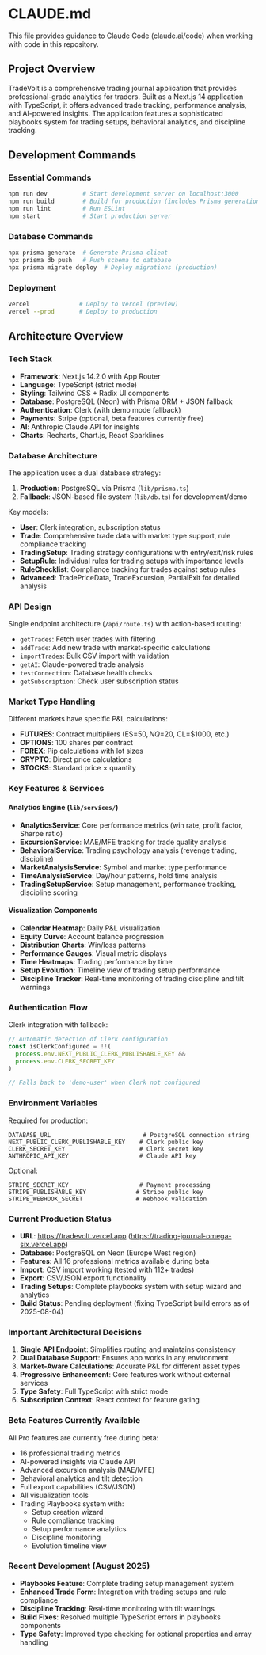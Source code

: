 # CLAUDE.md

This file provides guidance to Claude Code (claude.ai/code) when working with code in this repository.

## Project Overview

TradeVolt is a comprehensive trading journal application that provides professional-grade analytics for traders. Built as a Next.js 14 application with TypeScript, it offers advanced trade tracking, performance analysis, and AI-powered insights. The application features a sophisticated playbooks system for trading setups, behavioral analytics, and discipline tracking.

## Development Commands

### Essential Commands
```bash
npm run dev          # Start development server on localhost:3000
npm run build        # Build for production (includes Prisma generation and DB push)
npm run lint         # Run ESLint
npm start            # Start production server
```

### Database Commands
```bash
npx prisma generate  # Generate Prisma client
npx prisma db push   # Push schema to database
npx prisma migrate deploy  # Deploy migrations (production)
```

### Deployment
```bash
vercel              # Deploy to Vercel (preview)
vercel --prod       # Deploy to production
```

## Architecture Overview

### Tech Stack
- **Framework**: Next.js 14.2.0 with App Router
- **Language**: TypeScript (strict mode)
- **Styling**: Tailwind CSS + Radix UI components
- **Database**: PostgreSQL (Neon) with Prisma ORM + JSON fallback
- **Authentication**: Clerk (with demo mode fallback)
- **Payments**: Stripe (optional, beta features currently free)
- **AI**: Anthropic Claude API for insights
- **Charts**: Recharts, Chart.js, React Sparklines

### Database Architecture

The application uses a dual database strategy:
1. **Production**: PostgreSQL via Prisma (`lib/prisma.ts`)
2. **Fallback**: JSON-based file system (`lib/db.ts`) for development/demo

Key models:
- **User**: Clerk integration, subscription status
- **Trade**: Comprehensive trade data with market type support, rule compliance tracking
- **TradingSetup**: Trading strategy configurations with entry/exit/risk rules
- **SetupRule**: Individual rules for trading setups with importance levels
- **RuleChecklist**: Compliance tracking for trades against setup rules
- **Advanced**: TradePriceData, TradeExcursion, PartialExit for detailed analysis

### API Design

Single endpoint architecture (`/api/route.ts`) with action-based routing:
- `getTrades`: Fetch user trades with filtering
- `addTrade`: Add new trade with market-specific calculations
- `importTrades`: Bulk CSV import with validation
- `getAI`: Claude-powered trade analysis
- `testConnection`: Database health checks
- `getSubscription`: Check user subscription status

### Market Type Handling

Different markets have specific P&L calculations:
- **FUTURES**: Contract multipliers (ES=$50, NQ=$20, CL=$1000, etc.)
- **OPTIONS**: 100 shares per contract
- **FOREX**: Pip calculations with lot sizes
- **CRYPTO**: Direct price calculations
- **STOCKS**: Standard price × quantity

### Key Features & Services

#### Analytics Engine (`lib/services/`)
- **AnalyticsService**: Core performance metrics (win rate, profit factor, Sharpe ratio)
- **ExcursionService**: MAE/MFE tracking for trade quality analysis
- **BehavioralService**: Trading psychology analysis (revenge trading, discipline)
- **MarketAnalysisService**: Symbol and market type performance
- **TimeAnalysisService**: Day/hour patterns, hold time analysis
- **TradingSetupService**: Setup management, performance tracking, discipline scoring

#### Visualization Components
- **Calendar Heatmap**: Daily P&L visualization
- **Equity Curve**: Account balance progression
- **Distribution Charts**: Win/loss patterns
- **Performance Gauges**: Visual metric displays
- **Time Heatmaps**: Trading performance by time
- **Setup Evolution**: Timeline view of trading setup performance
- **Discipline Tracker**: Real-time monitoring of trading discipline and tilt warnings

### Authentication Flow

Clerk integration with fallback:
```typescript
// Automatic detection of Clerk configuration
const isClerkConfigured = !!(
  process.env.NEXT_PUBLIC_CLERK_PUBLISHABLE_KEY &&
  process.env.CLERK_SECRET_KEY
)

// Falls back to 'demo-user' when Clerk not configured
```

### Environment Variables

Required for production:
```env
DATABASE_URL                          # PostgreSQL connection string
NEXT_PUBLIC_CLERK_PUBLISHABLE_KEY    # Clerk public key
CLERK_SECRET_KEY                     # Clerk secret key
ANTHROPIC_API_KEY                    # Claude API key
```

Optional:
```env
STRIPE_SECRET_KEY                    # Payment processing
STRIPE_PUBLISHABLE_KEY              # Stripe public key
STRIPE_WEBHOOK_SECRET               # Webhook validation
```

### Current Production Status

- **URL**: https://tradevolt.vercel.app (https://trading-journal-omega-six.vercel.app)
- **Database**: PostgreSQL on Neon (Europe West region)
- **Features**: All 16 professional metrics available during beta
- **Import**: CSV import working (tested with 112+ trades)
- **Export**: CSV/JSON export functionality
- **Trading Setups**: Complete playbooks system with setup wizard and analytics
- **Build Status**: Pending deployment (fixing TypeScript build errors as of 2025-08-04)

### Important Architectural Decisions

1. **Single API Endpoint**: Simplifies routing and maintains consistency
2. **Dual Database Support**: Ensures app works in any environment
3. **Market-Aware Calculations**: Accurate P&L for different asset types
4. **Progressive Enhancement**: Core features work without external services
5. **Type Safety**: Full TypeScript with strict mode
6. **Subscription Context**: React context for feature gating

### Beta Features Currently Available

All Pro features are currently free during beta:
- 16 professional trading metrics
- AI-powered insights via Claude API
- Advanced excursion analysis (MAE/MFE)
- Behavioral analytics and tilt detection
- Full export capabilities (CSV/JSON)
- All visualization tools
- Trading Playbooks system with:
  - Setup creation wizard
  - Rule compliance tracking
  - Setup performance analytics
  - Discipline monitoring
  - Evolution timeline view

### Recent Development (August 2025)

- **Playbooks Feature**: Complete trading setup management system
- **Enhanced Trade Form**: Integration with trading setups and rule compliance
- **Discipline Tracking**: Real-time monitoring with tilt warnings
- **Build Fixes**: Resolved multiple TypeScript errors in playbooks components
- **Type Safety**: Improved type checking for optional properties and array handling